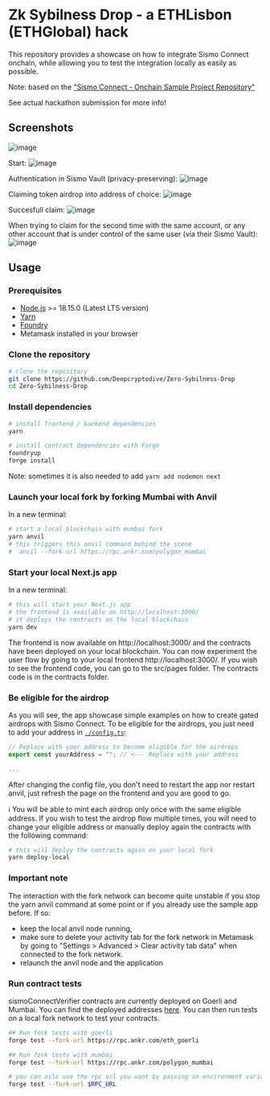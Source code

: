 # Zk Sybilness Drop - a ETHLisbon (ETHGlobal) hack

This repository provides a showcase on how to integrate Sismo Connect onchain, while allowing you to test the integration locally as easily as possible.

Note: based on the ["Sismo Connect - Onchain Sample Project Repository"](https://github.com/sismo-core/sismo-connect-onchain-sample-project)

See actual hackathon submission for more info!

## Screenshots
![image](https://github.com/Deepcryptodive/Zero-Sybilness-Drop/assets/61325205/1d079fa6-4a27-439c-a843-86a97e7516d6)

Start:
![image](https://github.com/Deepcryptodive/Zero-Sybilness-Drop/assets/61325205/7cc0b588-1e1d-48db-9023-2ae93da09fa7)

Authentication in Sismo Vault (privacy-preserving):
![image](https://github.com/Deepcryptodive/Zero-Sybilness-Drop/assets/61325205/dc9f823b-6705-48a4-b0c5-148939f72624)

Claiming token airdrop into address of choice:
![image](https://github.com/Deepcryptodive/Zero-Sybilness-Drop/assets/61325205/bb155a34-5515-44ea-8739-dec946e53f0e)

Succesfull claim:
![image](https://github.com/Deepcryptodive/Zero-Sybilness-Drop/assets/61325205/5b4ac266-f972-4800-921c-d01faab19e56)

When trying to claim for the second time with the same account, or any other account that is under control of the same user (via their Sismo Vault):
![image](https://github.com/Deepcryptodive/Zero-Sybilness-Drop/assets/61325205/cd8de31c-ace6-49e4-8b13-1ffcafb63d83)





## Usage

### Prerequisites

- [Node.js](https://nodejs.org/en/download/) >= 18.15.0 (Latest LTS version)
- [Yarn](https://classic.yarnpkg.com/en/docs/install)
- [Foundry](https://book.getfoundry.sh/)
- Metamask installed in your browser

### Clone the repository

```bash
# clone the repository
git clone https://github.com/Deepcryptodive/Zero-Sybilness-Drop
cd Zero-Sybilness-Drop
```

### Install dependencies

```bash
# install frontend / backend dependencies
yarn

# install contract dependencies with Forge
foundryup
forge install
```

Note: sometimes it is also needed to add ```yarn add nodemon next```

### Launch your local fork by forking Mumbai with Anvil

In a new terminal:

```bash
# start a local blockchain with mumbai fork
yarn anvil
# this triggers this anvil command behind the scene
# `anvil --fork-url https://rpc.ankr.com/polygon_mumbai`
```

### Start your local Next.js app

In a new terminal:

```bash
# this will start your Next.js app
# the frontend is available on http://localhost:3000/
# it deploys the contracts on the local blockchain
yarn dev
```

The frontend is now available on http://localhost:3000/ and the contracts have been deployed on your local blockchain.
You can now experiment the user flow by going to your local frontend http://localhost:3000/.
If you wish to see the frontend code, you can go to the src/pages folder. The contracts code is in the contracts folder.

### Be eligible for the airdrop

As you will see, the app showcase simple examples on how to create gated airdrops with Sismo Connect.
To be eligible for the airdrops, you just need to add your address in [`./config.ts`](./config.ts):

```ts
// Replace with your address to become eligible for the airdrops
export const yourAddress = ""; // <--- Replace with your address

...
```

After changing the config file, you don't need to restart the app nor restart anvil, just refresh the page on the frontend and you are good to go.

ℹ️ You will be able to mint each airdrop only once with the same eligible address. If you wish to test the airdrop flow multiple times, you will need to change your eligible address or manually deploy again the contracts with the following command:

```bash
# this will deploy the contracts again on your local fork
yarn deploy-local
```

### Important note

The interaction with the fork network can become quite unstable if you stop the yarn anvil command at some point or if you already use the sample app before.
If so:

- keep the local anvil node running,
- make sure to delete your activity tab for the fork network in Metamask by going to "Settings > Advanced > Clear activity tab data" when connected to the fork network.
- relaunch the anvil node and the application

### Run contract tests

sismoConnectVerifier contracts are currently deployed on Goerli and Mumbai.
You can find the deployed addresses [here](https://docs.sismo.io/sismo-docs/technical-documentation/sismo-101).
You can then run tests on a local fork network to test your contracts.

```bash
## Run fork tests with goerli
forge test --fork-url https://rpc.ankr.com/eth_goerli

## Run fork tests with mumbai
forge test --fork-url https://rpc.ankr.com/polygon_mumbai

# you can aslo use the rpc url you want by passing an environment variable
forge test --fork-url $RPC_URL
```
